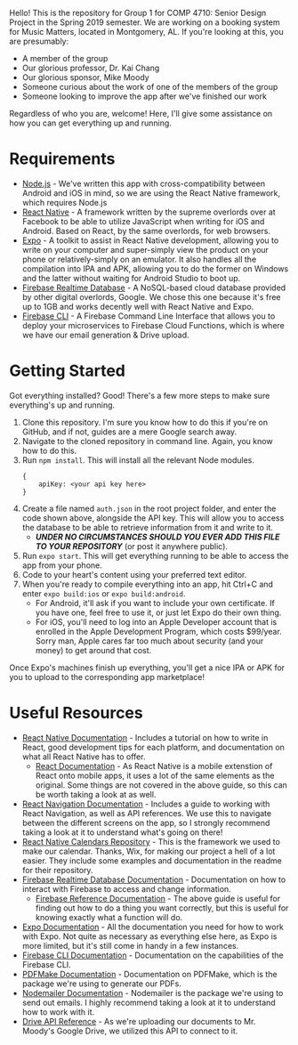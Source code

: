 Hello! This is the repository for Group 1 for COMP 4710: Senior Design Project in the Spring 2019 semester.
We are working on a booking system for Music Matters, located in Montgomery, AL.
If you're looking at this, you are presumably:

* A member of the group
* Our glorious professor, Dr. Kai Chang
* Our glorious sponsor, Mike Moody
* Someone curious about the work of one of the members of the group
* Someone looking to improve the app after we've finished our work

Regardless of who you are, welcome! Here, I'll give some assistance on how you can get everything up and running.

# Requirements
* [Node.js](https://nodejs.org) - We've written this app with cross-compatibility between Android and iOS in mind,
so we are using the React Native framework, which requires Node.js
* [React Native](https://facebook.github.io/react-native/) - A framework written by the supreme overlords over at Facebook to be able to utilize JavaScript when writing for iOS and Android. Based on React, by the same overlords, for web browsers.
* [Expo](https://expo.io) - A toolkit to assist in React Native development, allowing you to write on your computer and super-simply view the product on your phone or relatively-simply on an emulator. It also handles all the compilation into IPA and APK, allowing you to do the former on Windows and the latter without waiting for Android Studio to boot up.
* [Firebase Realtime Database](https://firebase.google.com/docs/database/) - A NoSQL-based cloud database provided by other digital overlords, Google. We chose this one because it's free up to 1GB and works decently well with React Native and Expo.
* [Firebase CLI](https://www.npmjs.com/package/firebase-tools) - A Firebase Command Line Interface that allows you to deploy your microservices to Firebase Cloud Functions, which is where we have our email generation & Drive upload.

# Getting Started
Got everything installed? Good! There's a few more steps to make sure everything's up and running.
1. Clone this repository. I'm sure you know how to do this if you're on GitHub, and if not, guides are a mere Google search away.
2. Navigate to the cloned repository in command line. Again, you know how to do this.
3. Run `npm install`. This will install all the relevant Node modules.
    ```
    {
        apiKey: <your api key here>
    }
    ```
4. Create a file named `auth.json` in the root project folder, and enter the code shown above, alongside the API key.
This will allow you to access the database to be able to retrieve information from it and write to it.
    * ***UNDER NO CIRCUMSTANCES SHOULD YOU EVER ADD THIS FILE TO YOUR REPOSITORY*** (or post it anywhere public).
4. Run `expo start`. This will get everything running to be able to access the app from your phone.
5. Code to your heart's content using your preferred text editor.
7. When you're ready to compile everything into an app, hit Ctrl+C and enter `expo build:ios` or `expo build:android`.
    * For Android, it'll ask if you want to include your own certificate.
If you have one, feel free to use it, or just let Expo do their own thing.
    * For iOS, you'll need to log into an Apple Developer account that is enrolled in the Apple Development Program, which costs $99/year. Sorry man, Apple cares far too much about security (and your money) to get around that cost.

Once Expo's machines finish up everything, you'll get a nice IPA or APK for you to upload to the corresponding app marketplace! 

# Useful Resources
* [React Native Documentation](https://facebook.github.io/react-native/docs/tutorial) - Includes a tutorial on how to write in React, good development tips for each platform, and documentation on what all React Native has to offer.
    * [React Documentation](https://reactjs.org/docs/getting-started.html) - As React Native is a mobile extenstion of React onto mobile apps, it uses a lot of the same elements as the original. Some things are not covered in the above guide, so this can be worth taking a look at as well.
* [React Navigation Documentation](https://reactnavigation.org/en/) - Includes a guide to working with React Navigation, as well as API references. We use this to navigate between the different screens on the app, so I strongly recommend taking a look at it to understand what's going on there!
* [React Native Calendars Repository](https://github.com/wix/react-native-calendars) - This is the framework we used to make our calendar. Thanks, Wix, for making our project a hell of a lot easier. They include some examples and documentation in the readme for their repository.
* [Firebase Realtime Database Documentation](https://firebase.google.com/docs/database/) - Documentation on how to interact with Firebase to access and change information.
    * [Firebase Reference Documentation](https://firebase.google.com/docs/reference/js/) - The above guide is useful for finding out how to do a thing you want correctly, but this is useful for knowing exactly what a function will do.
* [Expo Documentation](https://docs.expo.io/versions/latest/) - All the documentation you need for how to work with Expo. Not quite as necessary as everything else here, as Expo is more limited, but it's still come in handy in a few instances.
* [Firebase CLI Documentation](https://firebase.google.com/docs/cli/) - Documentation on the capabilities of the Firebase CLI.
* [PDFMake Documentation](https://pdfmake.github.io/docs/) - Documentation on PDFMake, which is the package we're using to generate our PDFs.
* [Nodemailer Documentation](https://nodemailer.com/about/) - Nodemailer is the package we're using to send out emails. I highly recommend taking a look at it to understand how to work with it.
* [Drive API Reference](https://developers.google.com/drive/api/v3/about-sdk) - As we're uploading our documents to Mr. Moody's Google Drive, we utilized this API to connect to it.
